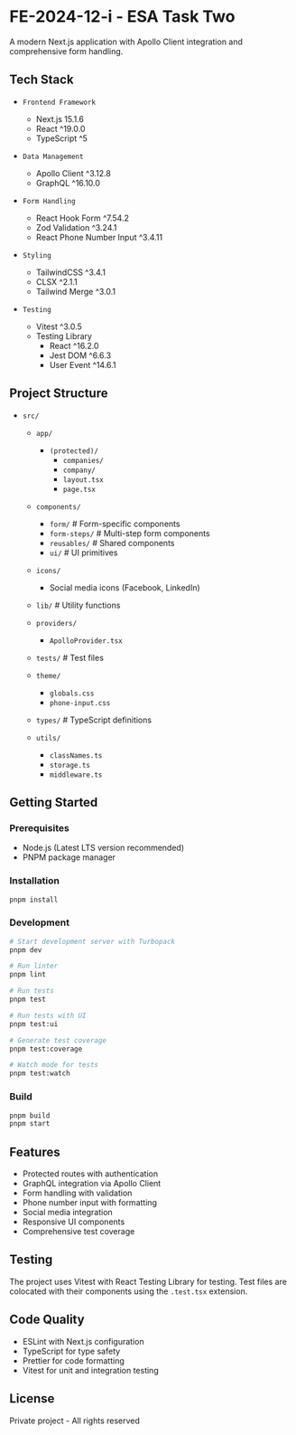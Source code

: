# FE-2024-12-i - ESA Task Two 

A modern Next.js application with Apollo Client integration and comprehensive form handling.

## Tech Stack

- `Frontend Framework`
  - Next.js 15.1.6
  - React ^19.0.0
  - TypeScript ^5

- `Data Management`
  - Apollo Client ^3.12.8
  - GraphQL ^16.10.0

- `Form Handling`
  - React Hook Form ^7.54.2
  - Zod Validation ^3.24.1
  - React Phone Number Input ^3.4.11

- `Styling`
  - TailwindCSS ^3.4.1
  - CLSX ^2.1.1
  - Tailwind Merge ^3.0.1

- `Testing`
  - Vitest ^3.0.5
  - Testing Library
    - React ^16.2.0
    - Jest DOM ^6.6.3
    - User Event ^14.6.1

## Project Structure

- `src/`
  - `app/`
    - `(protected)/`
      - `companies/`
      - `company/`
      - `layout.tsx`
      - `page.tsx`
    
  - `components/`
    - `form/`          # Form-specific components
    - `form-steps/`    # Multi-step form components
    - `reusables/`     # Shared components
    - `ui/`           # UI primitives
    
  - `icons/`
    - Social media icons (Facebook, LinkedIn)
    
  - `lib/`            # Utility functions
  
  - `providers/`
    - `ApolloProvider.tsx`
    
  - `tests/`          # Test files
  
  - `theme/`
    - `globals.css`
    - `phone-input.css`
    
  - `types/`          # TypeScript definitions
  
  - `utils/`
    - `classNames.ts`
    - `storage.ts`
    - `middleware.ts`

## Getting Started

### Prerequisites

- Node.js (Latest LTS version recommended)
- PNPM package manager

### Installation

```bash
pnpm install
```

### Development

```bash
# Start development server with Turbopack
pnpm dev

# Run linter
pnpm lint

# Run tests
pnpm test

# Run tests with UI
pnpm test:ui

# Generate test coverage
pnpm test:coverage

# Watch mode for tests
pnpm test:watch
```

### Build

```bash
pnpm build
pnpm start
```

## Features

- Protected routes with authentication
- GraphQL integration via Apollo Client
- Form handling with validation
- Phone number input with formatting
- Social media integration
- Responsive UI components
- Comprehensive test coverage

## Testing

The project uses Vitest with React Testing Library for testing. Test files are colocated with their components using the `.test.tsx` extension.

## Code Quality

- ESLint with Next.js configuration
- TypeScript for type safety
- Prettier for code formatting
- Vitest for unit and integration testing

## License

Private project - All rights reserved